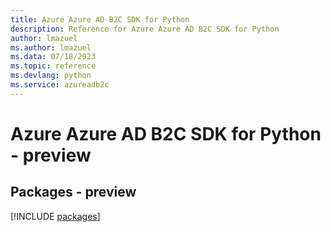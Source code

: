 ```yaml
---
title: Azure Azure AD B2C SDK for Python
description: Reference for Azure Azure AD B2C SDK for Python
author: lmazuel
ms.author: lmazuel
ms.data: 07/18/2023
ms.topic: reference
ms.devlang: python
ms.service: azureadb2c
---
```

# Azure Azure AD B2C SDK for Python - preview
## Packages - preview
[!INCLUDE [packages](azure-ad-b2c-index.md)]